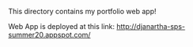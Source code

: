 This directory contains my portfolio web app!

Web App is deployed at this link: http://djanartha-sps-summer20.appspot.com/
